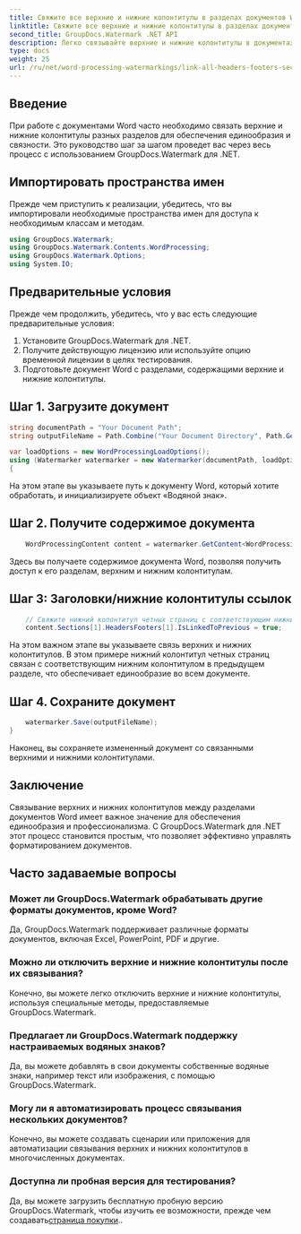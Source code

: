 ```yaml
---
title: Свяжите все верхние и нижние колонтитулы в разделах документов Word
linktitle: Свяжите все верхние и нижние колонтитулы в разделах документов Word
second_title: GroupDocs.Watermark .NET API
description: Легко связывайте верхние и нижние колонтитулы в документах Word с помощью GroupDocs.Watermark для .NET. Обеспечьте последовательность и профессионализм с легкостью.
type: docs
weight: 25
url: /ru/net/word-processing-watermarkings/link-all-headers-footers-section-word-docs/
---
```

## Введение
При работе с документами Word часто необходимо связать верхние и нижние колонтитулы разных разделов для обеспечения единообразия и связности. Это руководство шаг за шагом проведет вас через весь процесс с использованием GroupDocs.Watermark для .NET.
## Импортировать пространства имен
Прежде чем приступить к реализации, убедитесь, что вы импортировали необходимые пространства имен для доступа к необходимым классам и методам.
```csharp
using GroupDocs.Watermark;
using GroupDocs.Watermark.Contents.WordProcessing;
using GroupDocs.Watermark.Options;
using System.IO;
```
## Предварительные условия
Прежде чем продолжить, убедитесь, что у вас есть следующие предварительные условия:
1. Установите GroupDocs.Watermark для .NET.
2. Получите действующую лицензию или используйте опцию временной лицензии в целях тестирования.
3. Подготовьте документ Word с разделами, содержащими верхние и нижние колонтитулы.
## Шаг 1. Загрузите документ
```csharp
string documentPath = "Your Document Path";
string outputFileName = Path.Combine("Your Document Directory", Path.GetFileName(documentPath));

var loadOptions = new WordProcessingLoadOptions();
using (Watermarker watermarker = new Watermarker(documentPath, loadOptions))
{
```
На этом этапе вы указываете путь к документу Word, который хотите обработать, и инициализируете объект «Водяной знак».
## Шаг 2. Получите содержимое документа
```csharp
    WordProcessingContent content = watermarker.GetContent<WordProcessingContent>();
```
Здесь вы получаете содержимое документа Word, позволяя получить доступ к его разделам, верхним и нижним колонтитулам.
## Шаг 3: Заголовки/нижние колонтитулы ссылок
```csharp
    // Свяжите нижний колонтитул четных страниц с соответствующим нижним колонтитулом в предыдущем разделе.
    content.Sections[1].HeadersFooters[1].IsLinkedToPrevious = true;
```
На этом важном этапе вы указываете связь верхних и нижних колонтитулов. В этом примере нижний колонтитул четных страниц связан с соответствующим нижним колонтитулом в предыдущем разделе, что обеспечивает единообразие во всем документе.

## Шаг 4. Сохраните документ
```csharp
    watermarker.Save(outputFileName);
}
```
Наконец, вы сохраняете измененный документ со связанными верхними и нижними колонтитулами.

## Заключение
Связывание верхних и нижних колонтитулов между разделами документов Word имеет важное значение для обеспечения единообразия и профессионализма. С GroupDocs.Watermark для .NET этот процесс становится простым, что позволяет эффективно управлять форматированием документов.
## Часто задаваемые вопросы
### Может ли GroupDocs.Watermark обрабатывать другие форматы документов, кроме Word?
Да, GroupDocs.Watermark поддерживает различные форматы документов, включая Excel, PowerPoint, PDF и другие.
### Можно ли отключить верхние и нижние колонтитулы после их связывания?
Конечно, вы можете легко отключить верхние и нижние колонтитулы, используя специальные методы, предоставляемые GroupDocs.Watermark.
### Предлагает ли GroupDocs.Watermark поддержку настраиваемых водяных знаков?
Да, вы можете добавлять в свои документы собственные водяные знаки, например текст или изображения, с помощью GroupDocs.Watermark.
### Могу ли я автоматизировать процесс связывания нескольких документов?
Конечно, вы можете создавать сценарии или приложения для автоматизации связывания верхних и нижних колонтитулов в многочисленных документах.
### Доступна ли пробная версия для тестирования?
 Да, вы можете загрузить бесплатную пробную версию GroupDocs.Watermark, чтобы изучить ее возможности, прежде чем создавать[страница покупки](https://purchase.groupdocs.com/temporary-license/)..